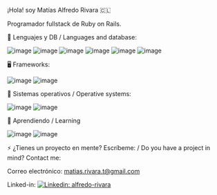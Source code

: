 ¡Hola! soy Matías Alfredo Rivara 🇨🇱

Programador fullstack de Ruby on Rails.

👀 Lenguajes y DB / Languages and database:

![image](https://img.shields.io/badge/Ruby-CC342D?style=for-the-badge&logo=ruby&logoColor=white) 
![image](https://img.shields.io/badge/HTML5-E34F26?style=for-the-badge&logo=html5&logoColor=white) 
![image](https://img.shields.io/badge/CSS3-1572B6?style=for-the-badge&logo=css3&logoColor=white) 
![image](https://img.shields.io/badge/Markdown-000000?style=for-the-badge&logo=markdown&logoColor=white)
![image](https://img.shields.io/badge/PostgreSQL-316192?style=for-the-badge&logo=postgresql&logoColor=white)
![image](https://img.shields.io/badge/Sqlite-003B57?style=for-the-badge&logo=sqlite&logoColor=white)

🖥️ Frameworks:

![image](https://img.shields.io/badge/Ruby_on_Rails-CC0000?style=for-the-badge&logo=ruby-on-rails&logoColor=white)
![image](https://img.shields.io/badge/Bootstrap-563D7C?style=for-the-badge&logo=bootstrap&logoColor=white)

🐧 Sistemas operativos / Operative systems:

![image](https://img.shields.io/badge/Linux-FCC624?style=for-the-badge&logo=linux&logoColor=black)
![image](https://img.shields.io/badge/mac%20os-000000?style=for-the-badge&logo=apple&logoColor=white)

🌱 Aprendiendo / Learning

![image](https://img.shields.io/badge/Python-FFD43B?style=for-the-badge&logo=python&logoColor=blue)
![image](https://img.shields.io/badge/Flask-000000?style=for-the-badge&logo=flask&logoColor=white)

⚡ ¿Tienes un proyecto en mente? Escríbeme: / Do you have a project in mind? Contact me:

Correo electrónico: matias.rivara.t@gmail.com

Linked-in: [![Linkedin: alfredo-rivara](https://img.shields.io/badge/alfredo-rivara-blue?style=flat-square&logo=Linkedin&logoColor=white&link=https://www.linkedin.com/in/alfredo-rivara/)](https://www.linkedin.com/in/alfredo-rivara/)

<!---
alfredo-rivara/alfredo-rivara is a ✨ special ✨ repository because its `README.md` (this file) appears on your GitHub profile.
You can click the Preview link to take a look at your changes.
--->
